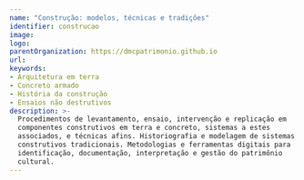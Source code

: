 ```yaml
---
name: "Construção: modelos, técnicas e tradições"
identifier: construcao
image:
logo:
parentOrganization: https://dmcpatrimonio.github.io
url:
keywords:
- Arquitetura em terra
- Concreto armado
- História da construção
- Ensaios não destrutivos
description: >-
  Procedimentos de levantamento, ensaio, intervenção e replicação em
  componentes construtivos em terra e concreto, sistemas a estes
  associados, e técnicas afins. Historiografia e modelagem de sistemas
  construtivos tradicionais. Metodologias e ferramentas digitais para
  identificação, documentação, interpretação e gestão do patrimônio
  cultural.
---
```

